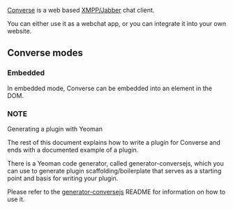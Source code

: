 [Converse](https://conversejs.org) is a web based [XMPP/Jabber](https://xmpp.org) chat client.

You can either use it as a webchat app, or you can integrate it into your own website.

## Converse modes

### Embedded

In embedded mode, Converse can be embedded into an element in the DOM.

### NOTE

Generating a plugin with Yeoman

The rest of this document explains how to write a plugin for Converse and ends with a documented example of a plugin.

There is a Yeoman code generator, called generator-conversejs, which you can use to generate plugin scaffolding/boilerplate that serves as a starting point and basis for writing your plugin.

Please refer to the [generator-conversejs](https://github.com/conversejs/generator-conversejs) README for information on how to use it.
